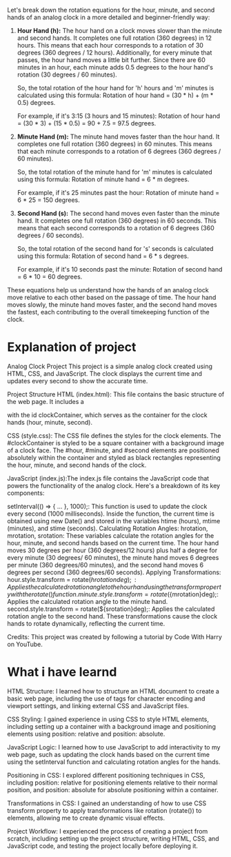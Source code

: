 Let's break down the rotation equations for the hour, minute, and second hands of an 
analog clock in a more detailed and beginner-friendly way:

1. **Hour Hand (h):** The hour hand on a clock moves slower than the minute and second 
hands. It completes one full rotation (360 degrees) in 12 hours. This means that each 
hour corresponds to a rotation of 30 degrees (360 degrees / 12 hours). Additionally, 
for every minute that passes, the hour hand moves a little bit further. Since there are 
60 minutes in an hour, each minute adds 0.5 degrees to the hour hand's rotation (30 
degrees / 60 minutes).

   So, the total rotation of the hour hand for 'h' hours and 'm' minutes is calculated 
   using this formula:
   Rotation of hour hand = (30 * h) + (m * 0.5) degrees.

   For example, if it's 3:15 (3 hours and 15 minutes):
   Rotation of hour hand = (30 * 3) + (15 * 0.5) = 90 + 7.5 = 97.5 degrees.

2. **Minute Hand (m):** The minute hand moves faster than the hour hand. It completes 
one full rotation (360 degrees) in 60 minutes. This means that each minute corresponds 
to a rotation of 6 degrees (360 degrees / 60 minutes).

   So, the total rotation of the minute hand for 'm' minutes is calculated using this 
   formula:
   Rotation of minute hand = 6 * m degrees.

   For example, if it's 25 minutes past the hour:
   Rotation of minute hand = 6 * 25 = 150 degrees.

3. **Second Hand (s):** The second hand moves even faster than the minute hand. It 
completes one full rotation (360 degrees) in 60 seconds. This means that each second 
corresponds to a rotation of 6 degrees (360 degrees / 60 seconds).

   So, the total rotation of the second hand for 's' seconds is calculated using this 
   formula:
   Rotation of second hand = 6 * s degrees.

   For example, if it's 10 seconds past the minute:
   Rotation of second hand = 6 * 10 = 60 degrees.

These equations help us understand how the hands of an analog clock move relative to 
each other based on the passage of time. The hour hand moves slowly, the minute hand 
moves faster, and the second hand moves the fastest, each contributing to the overall 
timekeeping function of the clock.

# Explanation of project

Analog Clock Project
This project is a simple analog clock created using HTML, CSS, and JavaScript. The 
clock displays the current time and updates every second to show the accurate time.

Project Structure
HTML (index.html): This file contains the basic structure of the web page. It includes 
a <div> with the id clockContainer, which serves as the container for the clock hands 
(hour, minute, second).

CSS (style.css): The CSS file defines the styles for the clock elements. The 
#clockContainer is styled to be a square container with a background image of a clock 
face. The #hour, #minute, and #second elements are positioned absolutely within the 
container and styled as black rectangles representing the hour, minute, and second 
hands of the clock.

JavaScript (index.js):The index.js file contains the JavaScript code that powers the 
functionality of the analog clock. Here's a breakdown of its key components:

setInterval(() => { ... }, 1000);: This function is used to update the clock every 
second (1000 milliseconds). Inside the function, the current time is obtained using new 
Date() and stored in the variables htime (hours), mtime (minutes), and stime (seconds).
Calculating Rotation Angles:
hrotation, mrotation, srotation: These variables calculate the rotation angles for the 
hour, minute, and second hands based on the current time. The hour hand moves 30 
degrees per hour (360 degrees/12 hours) plus half a degree for every minute (30 degrees/
60 minutes), the minute hand moves 6 degrees per minute (360 degrees/60 minutes), and 
the second hand moves 6 degrees per second (360 degrees/60 seconds).
Applying Transformations:
hour.style.transform = rotate(${hrotation}deg);: Applies the calculated rotation angle 
to the hour hand using the transform property with the rotate() function.
minute.style.transform = rotate(${mrotation}deg);: Applies the calculated rotation 
angle to the minute hand.
second.style.transform = rotate(${srotation}deg);: Applies the calculated rotation 
angle to the second hand.
These transformations cause the clock hands to rotate dynamically, reflecting the 
current time.

Credits:
This project was created by following a tutorial by Code With Harry on YouTube.

# What i have learnd
HTML Structure: I learned how to structure an HTML document to create a basic web page, 
including the use of <meta> tags for character encoding and viewport settings, and 
linking external CSS and JavaScript files.

CSS Styling: I gained experience in using CSS to style HTML elements, including setting 
up a container with a background image and positioning elements using position: 
relative and position: absolute.

JavaScript Logic: I learned how to use JavaScript to add interactivity to my web page, 
such as updating the clock hands based on the current time using the setInterval 
function and calculating rotation angles for the hands.

Positioning in CSS: I explored different positioning techniques in CSS, including 
position: relative for positioning elements relative to their normal position, and 
position: absolute for absolute positioning within a container.

Transformations in CSS: I gained an understanding of how to use CSS transform property 
to apply transformations like rotation (rotate()) to elements, allowing me to create 
dynamic visual effects.

Project Workflow: I experienced the process of creating a project from scratch, 
including setting up the project structure, writing HTML, CSS, and JavaScript code, and 
testing the project locally before deploying it.